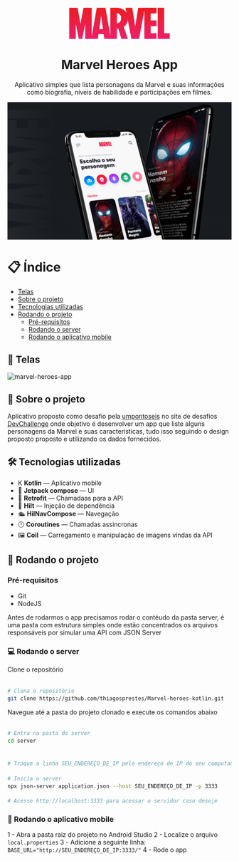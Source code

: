 <h1 align="center">
<br>
  <img src=".github/logo.png" width="auto" height="70" alt="marvel-heroes-app">
<br>
<br>
Marvel Heroes App
</h1>

<p align="center">Aplicativo simples que lista personagens da Marvel e suas informações como biografia, níveis de habilidade e participações em filmes.</p>

<div>
  <img src=".github/cover.png" alt="marvel-heroes-app">
</div>

# 📋 Índice

- [Telas](#-Telas)
- [Sobre o projeto](#-Sobre-o-projeto)
- [Tecnologias utilizadas](#-Tecnologias-utilizadas)
- [Rodando o projeto](#-Rodando-o-projeto)
  - [Pré-requisitos](#-Pré-requisitos)
  - [Rodando o server](#-Rodando-o-server)
  - [Rodando o aplicativo mobile](#-Rodando-o-aplicativo-mobile)

## 🎨 Telas

<img src="marvel-heroes-app.gif" alt="marvel-heroes-app">

## 📃 Sobre o projeto

Aplicativo proposto como desafio pela <a href="https://umpontoseis.com/" target="_blank">umpontoseis</a> no site de desafios <a href="https://devchallenge.now.sh" target="_blank">DevChallenge</a> onde objetivo é desenvolver um app que liste alguns personagens da Marvel e suas caracteristicas, tudo isso seguindo o design proposto proposto e utilizando os dados fornecidos.

## 🛠 Tecnologias utilizadas

- K **Kotlin** — Aplicativo mobile
- 📱 **Jetpack compose** — UI
- 📡 **Retrofit** — Chamadaas para a API
- 💉 **Hilt** — Injeção de dependência
- 🛳️ **HilNavCompose** — Navegação
- 🕛 **Coroutines** — Chamadas assincronas
- 🖼️ **Coil** — Carregamento e manipulação de imagens vindas da API

## 🚀 Rodando o projeto

### Pré-requisitos

- Git
- NodeJS

Antes de rodarmos o app precisamos rodar o contéudo da pasta server, é uma pasta com estrutura simples onde estão concentrados os arquivos responsáveis por simular uma API com JSON Server

### 💻 Rodando o server

Clone o repositório

```bash

# Clona o repositório
git clone https://github.com/thiagosprestes/Marvel-heroes-kotlin.git

```

Navegue até a pasta do projeto clonado e execute os comandos abaixo

```bash

# Entra na pasta do server
cd server


# Troque a linha SEU_ENDEREÇO_DE_IP pelo endereço de IP do seu computador

# Inicia o server
npx json-server application.json --host SEU_ENDEREÇO_DE_IP -p 3333

# Acesse http://localhost:3333 para acessar o servidor caso deseje

```

### 📱 Rodando o aplicativo mobile

1 - Abra a pasta raiz do projeto no Android Studio
2 - Localize o arquivo `local.properties`
3 - Adicione a seguinte linha:
`BASE_URL="http://SEU_ENDEREÇO_DE_IP:3333/"`
4 - Rode o app
